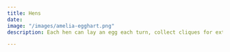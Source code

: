 ```yaml
---
title: Hens
date: 
image: "/images/amelia-egghart.png"
description: Each hen can lay an egg each turn, collect cliques for extra points

---
```

